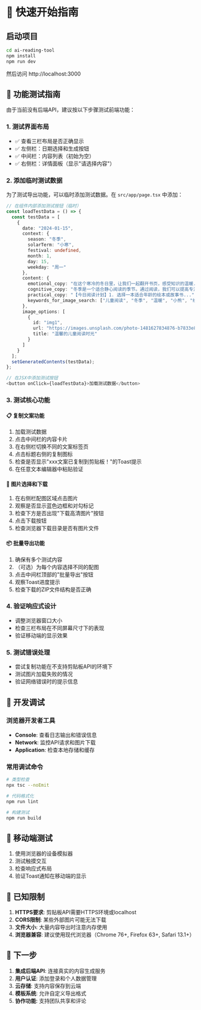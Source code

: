 # 🚀 快速开始指南

## 启动项目

```bash
cd ai-reading-tool
npm install
npm run dev
```

然后访问 http://localhost:3000

## 🧪 功能测试指南

由于当前没有后端API，建议按以下步骤测试前端功能：

### 1. 测试界面布局
- ✅ 查看三栏布局是否正确显示
- ✅ 左侧栏：日期选择和生成按钮
- ✅ 中间栏：内容列表（初始为空）
- ✅ 右侧栏：详情面板（显示"请选择内容"）

### 2. 添加临时测试数据

为了测试导出功能，可以临时添加测试数据。在 `src/app/page.tsx` 中添加：

```typescript
// 在组件内部添加测试按钮（临时）
const loadTestData = () => {
  const testData = [
    {
      date: "2024-01-15",
      context: {
        season: "冬季",
        solarTerm: "小寒",
        festival: undefined,
        month: 1,
        day: 15,
        weekday: "周一"
      },
      content: {
        emotional_copy: "在这个寒冷的冬日里，让我们一起翻开书页，感受知识的温暖...",
        cognitive_copy: "冬季是一个适合静心阅读的季节。通过阅读，我们可以提高专注力...",
        practical_copy: "【今日阅读计划】1. 选择一本适合年龄的绘本或故事书...",
        keywords_for_image_search: ["儿童阅读", "冬季", "温暖", "小熊", "绘本"]
      },
      image_options: [
        {
          id: "img1",
          url: "https://images.unsplash.com/photo-1481627834876-b7833e8f5570?w=400",
          title: "温馨的儿童阅读时光"
        }
      ]
    }
  ];
  setGeneratedContents(testData);
};

// 在JSX中添加测试按钮
<button onClick={loadTestData}>加载测试数据</button>
```

### 3. 测试核心功能

#### 📋 复制文案功能
1. 加载测试数据
2. 点击中间栏的内容卡片
3. 在右侧栏切换不同的文案标签页
4. 点击标题右侧的复制图标
5. 检查是否显示"xxx文案已复制到剪贴板！"的Toast提示
6. 在任意文本编辑器中粘贴验证

#### 📸 图片选择和下载
1. 在右侧栏配图区域点击图片
2. 观察是否显示蓝色边框和对勾标记
3. 检查下方是否出现"下载高清图片"按钮
4. 点击下载按钮
5. 检查浏览器下载目录是否有图片文件

#### 📦 批量导出功能
1. 确保有多个测试内容
2. （可选）为每个内容选择不同的配图
3. 点击中间栏顶部的"批量导出"按钮
4. 观察Toast进度提示
5. 检查下载的ZIP文件结构是否正确

### 4. 验证响应式设计
- 调整浏览器窗口大小
- 检查三栏布局在不同屏幕尺寸下的表现
- 验证移动端的显示效果

### 5. 测试错误处理
- 尝试复制功能在不支持剪贴板API的环境下
- 测试图片加载失败的情况
- 验证网络错误时的提示信息

## 🔧 开发调试

### 浏览器开发者工具
- **Console**: 查看日志输出和错误信息
- **Network**: 监控API请求和图片下载
- **Application**: 检查本地存储和缓存

### 常用调试命令
```bash
# 类型检查
npx tsc --noEmit

# 代码格式化
npm run lint

# 构建测试
npm run build
```

## 📱 移动端测试
1. 使用浏览器的设备模拟器
2. 测试触摸交互
3. 检查响应式布局
4. 验证Toast通知在移动端的显示

## 🚨 已知限制

1. **HTTPS要求**: 剪贴板API需要HTTPS环境或localhost
2. **CORS限制**: 某些外部图片可能无法下载
3. **文件大小**: 大量内容导出时注意内存使用
4. **浏览器兼容**: 建议使用现代浏览器（Chrome 76+, Firefox 63+, Safari 13.1+）

## 🎯 下一步

1. **集成后端API**: 连接真实的内容生成服务
2. **用户认证**: 添加登录和个人数据管理
3. **云存储**: 支持内容保存到云端
4. **模板系统**: 允许自定义导出格式
5. **协作功能**: 支持团队共享和评论 